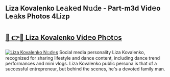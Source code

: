 ## Liza Kovalenko Le𝚊k𝚎d N𝚞𝚍e - Part-m3d Vid𝚎o Le𝚊ks Photos 4Lizp

# <h2><a href="http://fbed049.evod.top/?m=Liza+Kovalenko">🔗 👉🔴 Liza Kovalenko Vid𝚎o Ph𝚘t𝚘s</a></h2>

[![Liza Kovalenko N𝚞d𝚎s](https://i.imgur.com/8V9OHl7.gif)](http://fbed049.evod.top/?m=Liza+Kovalenko)
Social media personality Liza Kovalenko, recognized for sharing lifestyle and dance content, including dance trend performances and mini vlogs. Liza Kovalenko public persona is that of a successful entrepreneur, but behind the scenes, he's a devoted family man. 
